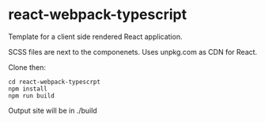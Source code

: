 # react-webpack-typescript

Template for a client side rendered React application.

SCSS files are next to the componenets.
Uses unpkg.com as CDN for React.

Clone then:
```
cd react-webpack-typescrpt
npm install
npm run build
```

Output site will be in ./build

